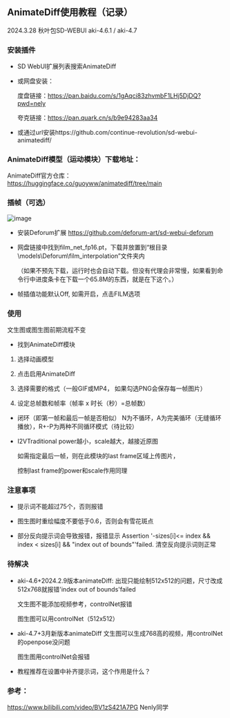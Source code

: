 ## AnimateDiff使用教程（记录）
2024.3.28
秋叶包SD-WEBUI aki-4.6.1 / aki-4.7
### 安装插件
* SD WebUI扩展列表搜索AnimateDiff 

* 或网盘安装：

  度盘链接：https://pan.baidu.com/s/1gAqci83zhvmbF1LHj5DjDQ?pwd=nely 

  夸克链接：https://pan.quark.cn/s/b9e94283aa34

* 或通过url安装https://github.com/continue-revolution/sd-webui-animatediff/

### AnimateDiff模型（运动模块）下载地址：
AnimateDiff官方仓库：https://huggingface.co/guoyww/animatediff/tree/main

### 插帧（可选）
  ![image](https://github.com/ChowLiang2000/Stable-Diffusion-WebUI-/assets/149044657/fd2e853f-0398-4d91-acb9-8e435af66218)
* 安装Deforum扩展 https://github.com/deforum-art/sd-webui-deforum
* 网盘链接中找到film_net_fp16.pt，下载并放置到“根目录\models\Deforum\film_interpolation”文件夹内

  （如果不预先下载，运行时也会自动下载。但没有代理会非常慢，如果看到命令行中进度条卡在下载一个65.8M的东西，就是在下这个。）
* 帧插值功能默认Off, 如需开启，点击FILM选项

### 使用
文生图或图生图前期流程不变
* 找到AnimateDiff模块
1. 选择动画模型

2. 点击启用AnimateDiff

3. 选择需要的格式（一般GIF或MP4， 如果勾选PNG会保存每一帧图片）

4. 设定总帧数和帧率（帧率 x 时长（秒）=总帧数）

* 闭环（即第一帧和最后一帧是否相似）
  N为不循环，A为完美循环（无缝循环播放），R+-P为两种不同循环模式（待比较）
* I2VTraditional
  power越小，scale越大，越接近原图

  如需指定最后一帧，则在此模块的last frame区域上传图片，
  
  控制last frame的power和scale作用同理

### 注意事项
*  提示词不能超过75个，否则报错
*  图生图时重绘幅度不要低于0.6，否则会有雪花斑点

* 部分反向提示词会导致报错，报错显示 Assertion '-sizes[i]<= index && index < sizes[i] && "index out of bounds"'failed. 清空反向提示词则正常


### 待解决

 * aki-4.6+2024.2.9版本animateDiff:
    出现只能绘制512x512的问题，尺寸改成512x768就报错'index out of bounds'failed
   
    文生图不能添加视频参考，controlNet报错
   
    图生图可以用controlNet（512x512）
   
 * aki-4.7+3月新版本animateDiff 文生图可以生成768高的视频，用controlNet的openpose没问题
    
    图生图用controlNet会报错
   
 * 教程推荐在设置中补齐提示词，这个作用是什么？

 ### 参考：
 https://www.bilibili.com/video/BV1zS421A7PG Nenly同学
 

